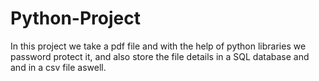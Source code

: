 # Python-Project
In this project we take a pdf file and with the help of python libraries we password protect it, and also store the file details in a SQL database and and in a csv file aswell.
